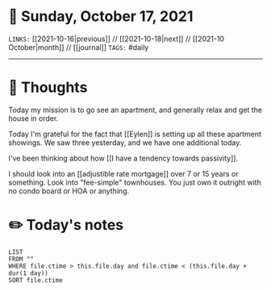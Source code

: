 # 📅 Sunday, October 17, 2021
`LINKS:` [[2021-10-16|previous]] // [[2021-10-18|next]] // [[2021-10 October|month]] // [[journal]] 
`TAGS:` #daily

---
# 💭 Thoughts
Today my mission is to go see an apartment, and generally relax and get the house in order. 

Today I'm grateful for the fact that [[Eylen]] is setting up all these apartment showings. We saw three yesterday, and we have one additional today. 

I've been thinking about how [[I have a tendency towards passivity]]. 

I should look into an [[adjustible rate mortgage]] over 7 or 15 years or something. Look into "fee-simple" townhouses. You just own it outright with no condo board or HOA or anything. 

# ✏️ Today's notes
```dataview
LIST 
FROM ""
WHERE file.ctime > this.file.day and file.ctime < (this.file.day + dur(1 day))
SORT file.ctime
```
